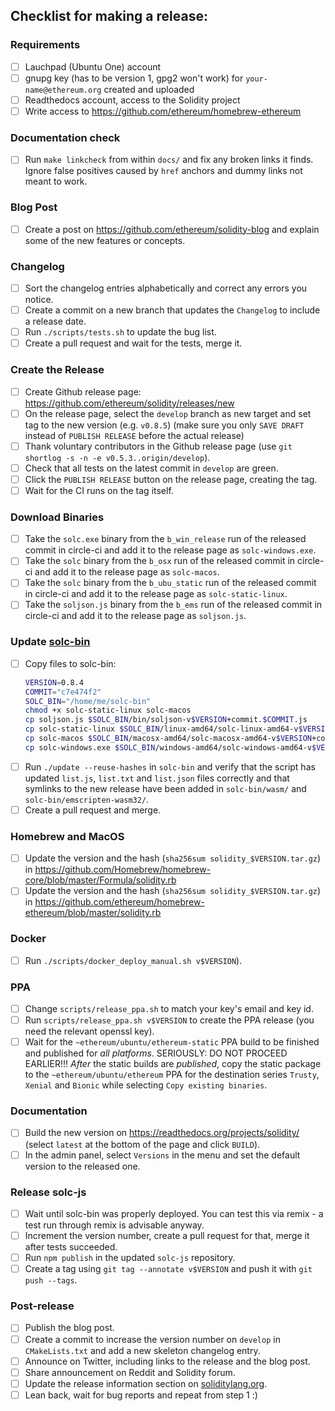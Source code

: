 ## Checklist for making a release:

### Requirements
 - [ ] Lauchpad (Ubuntu One) account
 - [ ] gnupg key (has to be version 1, gpg2 won't work) for `your-name@ethereum.org` created and uploaded
 - [ ] Readthedocs account, access to the Solidity project
 - [ ] Write access to https://github.com/ethereum/homebrew-ethereum

### Documentation check
 - [ ] Run `make linkcheck` from within `docs/` and fix any broken links it finds. Ignore false positives caused by `href` anchors and dummy links not meant to work.

### Blog Post
 - [ ] Create a post on https://github.com/ethereum/solidity-blog and explain some of the new features or concepts.

### Changelog
 - [ ] Sort the changelog entries alphabetically and correct any errors you notice.
 - [ ] Create a commit on a new branch that updates the ``Changelog`` to include a release date.
 - [ ] Run ``./scripts/tests.sh`` to update the bug list.
 - [ ] Create a pull request and wait for the tests, merge it.

### Create the Release
 - [ ] Create Github release page: https://github.com/ethereum/solidity/releases/new
 - [ ] On the release page, select the ``develop`` branch as new target and set tag to the new version (e.g. `v0.8.5`) (make sure you only `SAVE DRAFT` instead of `PUBLISH RELEASE` before the actual release)
 - [ ] Thank voluntary contributors in the Github release page (use ``git shortlog -s -n -e v0.5.3..origin/develop``).
 - [ ] Check that all tests on the latest commit in ``develop`` are green.
 - [ ] Click the `PUBLISH RELEASE` button on the release page, creating the tag.
 - [ ] Wait for the CI runs on the tag itself.

### Download Binaries
 - [ ] Take the ``solc.exe`` binary from the ``b_win_release`` run of the released commit in circle-ci and add it to the release page as ``solc-windows.exe``.
 - [ ] Take the ``solc`` binary from the ``b_osx`` run of the released commit in circle-ci and add it to the release page as ``solc-macos``.
 - [ ] Take the ``solc`` binary from the ``b_ubu_static`` run of the released commit in circle-ci and add it to the release page as ``solc-static-linux``.
 - [ ] Take the ``soljson.js`` binary from the ``b_ems`` run of the released commit in circle-ci and add it to the release page as ``soljson.js``.

### Update [solc-bin](https://github.com/ethereum/solc-bin/)
 - [ ] Copy files to solc-bin:
     ```bash
     VERSION=0.8.4
     COMMIT="c7e474f2"
     SOLC_BIN="/home/me/solc-bin"
     chmod +x solc-static-linux solc-macos
     cp soljson.js $SOLC_BIN/bin/soljson-v$VERSION+commit.$COMMIT.js
     cp solc-static-linux $SOLC_BIN/linux-amd64/solc-linux-amd64-v$VERSION+commit.$COMMIT
     cp solc-macos $SOLC_BIN/macosx-amd64/solc-macosx-amd64-v$VERSION+commit.$COMMIT
     cp solc-windows.exe $SOLC_BIN/windows-amd64/solc-windows-amd64-v$VERSION+commit.$COMMIT.exe
 - [ ] Run ``./update --reuse-hashes`` in ``solc-bin`` and verify that the script has updated ``list.js``, ``list.txt`` and ``list.json`` files correctly and that symlinks to the new release have been added in ``solc-bin/wasm/`` and ``solc-bin/emscripten-wasm32/``.
 - [ ] Create a pull request and merge.

### Homebrew and MacOS
 - [ ] Update the version and the hash (``sha256sum solidity_$VERSION.tar.gz``) in https://github.com/Homebrew/homebrew-core/blob/master/Formula/solidity.rb
 - [ ] Update the version and the hash (``sha256sum solidity_$VERSION.tar.gz``) in https://github.com/ethereum/homebrew-ethereum/blob/master/solidity.rb

### Docker
 - [ ] Run ``./scripts/docker_deploy_manual.sh v$VERSION``).

### PPA
 - [ ] Change ``scripts/release_ppa.sh`` to match your key's email and key id.
 - [ ] Run ``scripts/release_ppa.sh v$VERSION`` to create the PPA release (you need the relevant openssl key).
 - [ ] Wait for the ``~ethereum/ubuntu/ethereum-static`` PPA build to be finished and published for *all platforms*. SERIOUSLY: DO NOT PROCEED EARLIER!!! *After* the static builds are *published*, copy the static package to the ``~ethereum/ubuntu/ethereum`` PPA for the destination series ``Trusty``, ``Xenial`` and ``Bionic`` while selecting ``Copy existing binaries``.

### Documentation
 - [ ] Build the new version on https://readthedocs.org/projects/solidity/ (select `latest` at the bottom of the page and click `BUILD`).
 - [ ] In the admin panel, select `Versions` in the menu and set the default version to the released one.

### Release solc-js
 - [ ] Wait until solc-bin was properly deployed. You can test this via remix - a test run through remix is advisable anyway.
 - [ ] Increment the version number, create a pull request for that, merge it after tests succeeded.
 - [ ] Run ``npm publish`` in the updated ``solc-js`` repository.
 - [ ] Create a tag using ``git tag --annotate v$VERSION`` and push it with ``git push --tags``.

### Post-release
 - [ ] Publish the blog post.
 - [ ] Create a commit to increase the version number on ``develop`` in ``CMakeLists.txt`` and add a new skeleton changelog entry.
 - [ ] Announce on Twitter, including links to the release and the blog post.
 - [ ] Share announcement on Reddit and Solidity forum.
 - [ ] Update the release information section on [soliditylang.org](https://github.com/ethereum/solidity-portal).
 - [ ] Lean back, wait for bug reports and repeat from step 1 :)
